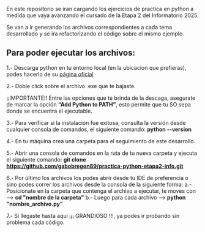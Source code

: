 En este repositorio se iran cargando los ejercicios de practica en python a medida que vaya avanzando el cursado de la Etapa 2 del Informatorio 2025.

Se van a ir generando los archivos correspondientes a cada tema desarrollado y se ira refactorizando el código sobre el mismo ejemplo.


## Para poder ejecutar los archivos:

1.- Descarga python en tu entorno local (en la ubicacion que prefieras), podes hacerlo de su [página oficial](https://www.python.org/downloads/)

2.- Doble click sobre el archivo .exe que te bajaste.

¡¡IMPORTANTE!!
Entre las opciones que te brinda de la descaga, asegurate de marcar la opción **“Add Python to PATH”**, esto permite que tu SO sepa donde se encuentra el ejecutable.

3.- Para verificar si la instalación fue exitosa, consulta la versión desde cualquier consola de comandos, el siguiente comando:
**python --version**

4.- En tu máquina crea una carpeta para el seguimiento de este desarrollo.

5.- Abrir una consola de comandos en la ruta de tu nueva carpeta y ejecuta el siguiente comando:
**git clone https://github.com/gabobregon89/practica-python-etapa2-info.git**

6.- Por último los archivos los podes abrir desde tu IDE de preferencia o sino podes correr los archivos desde la consola de la siguiente forma:
    a.- Posicionate en la carpeta que contenga el archivo a ejecutar, te moves con --> **cd "nombre de la carpeta"**
    b.- Luego para cada archivo --> **python "nombre_archivo.py"**

7.- Si llegaste hasta aqui ¡¡¡ GRANDIOSO !!!, ya podes ir probando sin problema cada código.
